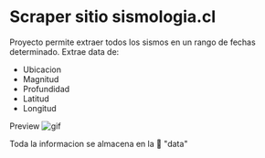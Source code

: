 # Scraper sitio sismologia.cl

Proyecto permite extraer todos los sismos en un rango de fechas determinado. Extrae data de:
- Ubicacion
- Magnitud
- Profundidad
- Latitud
- Longitud

Preview
![gif](https://user-images.githubusercontent.com/76022147/187055252-849ec7a6-c30a-409c-96a7-60e621a0ba8d.gif)

Toda la informacion se almacena en la 📂 "data"


